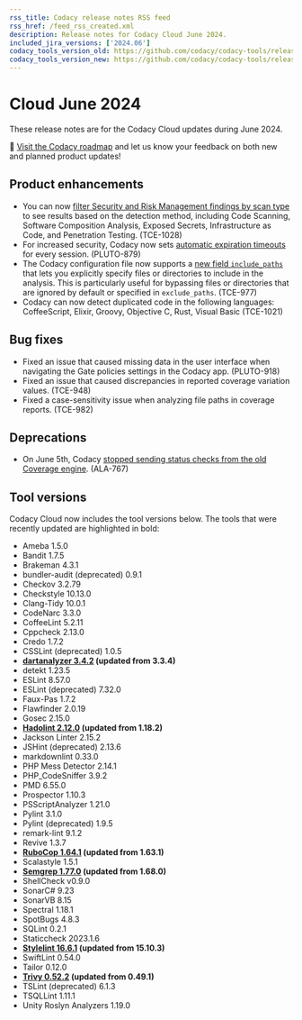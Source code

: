 ```yaml
---
rss_title: Codacy release notes RSS feed
rss_href: /feed_rss_created.xml
description: Release notes for Codacy Cloud June 2024.
included_jira_versions: ['2024.06']
codacy_tools_version_old: https://github.com/codacy/codacy-tools/releases/tag/7.14.11
codacy_tools_version_new: https://github.com/codacy/codacy-tools/releases/tag/7.16.17
---
```


# Cloud June 2024

These release notes are for the Codacy Cloud updates during June 2024.

📢 [Visit the Codacy roadmap](https://roadmap.codacy.com) and <span class="skip-vale">let us know</span> your feedback on both new and planned product updates!

## Product enhancements

-   You can now [filter Security and Risk Management findings by scan type](../../organizations/managing-security-and-risk.md#scan-types) to see results based on the detection method, including Code Scanning, Software Composition Analysis, Exposed Secrets, Infrastructure as Code, and Penetration Testing. (TCE-1028)
-   For increased security, Codacy now sets [automatic expiration timeouts](../../account/user-session-management.md) for every session. (PLUTO-879)
-   The Codacy configuration file now supports a [new field `include_paths`](../../repositories-configure/codacy-configuration-file.md#include-files) that lets you explicitly specify files or directories to include in the analysis. This is particularly useful for bypassing files or directories that are ignored by default or specified in `exclude_paths`. (TCE-977)
-   Codacy can now detect duplicated code in the following languages: CoffeeScript, Elixir, Groovy, Objective C, Rust, Visual Basic (TCE-1021)

## Bug fixes

-   Fixed an issue that caused missing data in the user interface when navigating the Gate policies settings in the Codacy app. (PLUTO-918)
-   Fixed an issue that caused discrepancies in reported coverage variation values. (TCE-948)
-   Fixed a case-sensitivity issue when analyzing file paths in coverage reports. (TCE-982)

## Deprecations

-   On June 5th, Codacy [stopped sending status checks from the old Coverage engine](./cloud-2023-11-23-new-coverage-engine-status-checks.md#deprecation-and-removal-calendar-for-the-old-coverage-engine-status-checks). (ALA-767)

## Tool versions

Codacy Cloud now includes the tool versions below. The tools that were recently updated are highlighted in bold:

-   Ameba 1.5.0
-   Bandit 1.7.5
-   Brakeman 4.3.1
-   bundler-audit (deprecated) 0.9.1
-   Checkov 3.2.79
-   Checkstyle 10.13.0
-   Clang-Tidy 10.0.1
-   CodeNarc 3.3.0
-   CoffeeLint 5.2.11
-   Cppcheck 2.13.0
-   Credo 1.7.2
-   CSSLint (deprecated) 1.0.5
-   **[dartanalyzer 3.4.2](https://github.com/dart-lang/sdk/blob/main/CHANGELOG.md) (updated from 3.3.4)**
-   detekt 1.23.5
-   ESLint 8.57.0
-   ESLint (deprecated) 7.32.0
-   Faux-Pas 1.7.2
-   Flawfinder 2.0.19
-   Gosec 2.15.0
-   **[Hadolint 2.12.0](https://github.com/hadolint/hadolint/releases/tag/v2.12.0) (updated from 1.18.2)**
-   Jackson Linter 2.15.2
-   JSHint (deprecated) 2.13.6
-   markdownlint 0.33.0
-   PHP Mess Detector 2.14.1
-   PHP_CodeSniffer 3.9.2
-   PMD 6.55.0
-   Prospector 1.10.3
-   PSScriptAnalyzer 1.21.0
-   Pylint 3.1.0
-   Pylint (deprecated) 1.9.5
-   remark-lint 9.1.2
-   Revive 1.3.7
-   **[RuboCop 1.64.1](https://github.com/rubocop/rubocop/releases/tag/v1.64.1) (updated from 1.63.1)**
-   Scalastyle 1.5.1
-   **[Semgrep 1.77.0](https://github.com/semgrep/semgrep/releases/tag/v1.77.0) (updated from 1.68.0)**
-   ShellCheck v0.9.0
-   SonarC# 9.23
-   SonarVB 8.15
-   Spectral 1.18.1
-   SpotBugs 4.8.3
-   SQLint 0.2.1
-   Staticcheck 2023.1.6
-   **[Stylelint 16.6.1](https://github.com/stylelint/stylelint/releases/tag/16.6.1) (updated from 15.10.3)**
-   SwiftLint 0.54.0
-   Tailor 0.12.0
-   **[Trivy 0.52.2](https://github.com/aquasecurity/trivy/releases/tag/v0.52.2) (updated from 0.49.1)**
-   TSLint (deprecated) 6.1.3
-   TSQLLint 1.11.1
-   Unity Roslyn Analyzers 1.19.0
